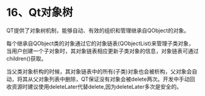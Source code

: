 # 16、Qt对象树

QT提供了对象树机制，能够自动、有效的组织和管理继承自QObject的对象。

每个继承自QObject类的对象通过它的对象链表(QObjectList)来管理子类对象，当用户创建一个子对象时，其对象链表相应更新子类对象的信息，对象链表可通过children()获取。

当父类对象析构的时候，其对象链表中的所有(子类)对象也会被析构，父对象会自动，将其从父对象列表中删除，QT保证没有对象会被delete两次。开发中手动回收资源时建议使用deleteLater代替delete,因为deleteLater多次是安全的。